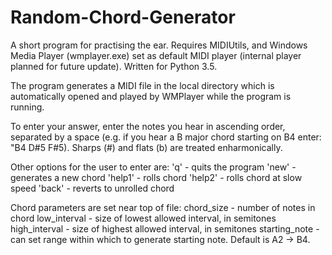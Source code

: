 # Random-Chord-Generator
A short program for practising the ear. Requires MIDIUtils, and Windows Media Player (wmplayer.exe) set as default MIDI player (internal player planned for future update). Written for Python 3.5.

The program generates a MIDI file in the local directory which is automatically opened and played by WMPlayer while the program is running.

To enter your answer, enter the notes you hear in ascending order, separated by a space (e.g. if you hear a B major chord starting on B4 enter: "B4 D#5 F#5). Sharps (#) and flats (b) are treated enharmonically. 

Other options for the user to enter are:
  'q' - quits the program
  'new' - generates a new chord
  'help1' - rolls chord
  'help2' - rolls chord at slow speed
  'back' - reverts to unrolled chord

Chord parameters are set near top of file:
  chord_size - number of notes in chord
  low_interval - size of lowest allowed interval, in semitones
  high_interval - size of highest allowed interval, in semitones
  starting_note - can set range within which to generate starting note. Default is A2 -> B4.
  
